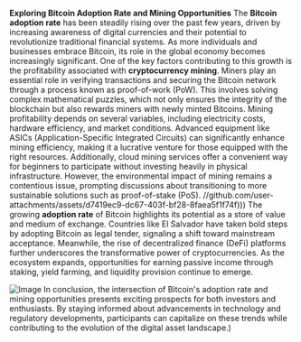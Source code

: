 **Exploring Bitcoin Adoption Rate and Mining Opportunities**
The **Bitcoin adoption rate** has been steadily rising over the past few years, driven by increasing awareness of digital currencies and their potential to revolutionize traditional financial systems. As more individuals and businesses embrace Bitcoin, its role in the global economy becomes increasingly significant. One of the key factors contributing to this growth is the profitability associated with **cryptocurrency mining**. Miners play an essential role in verifying transactions and securing the Bitcoin network through a process known as proof-of-work (PoW). This involves solving complex mathematical puzzles, which not only ensures the integrity of the blockchain but also rewards miners with newly minted Bitcoins.
Mining profitability depends on several variables, including electricity costs, hardware efficiency, and market conditions. Advanced equipment like ASICs (Application-Specific Integrated Circuits) can significantly enhance mining efficiency, making it a lucrative venture for those equipped with the right resources. Additionally, cloud mining services offer a convenient way for beginners to participate without investing heavily in physical infrastructure. However, the environmental impact of mining remains a contentious issue, prompting discussions about transitioning to more sustainable solutions such as proof-of-stake (PoS).
 //github.com/user-attachments/assets/d7419ec9-dc67-403f-bf28-8faea5f1f74f)))
The growing **adoption rate** of Bitcoin highlights its potential as a store of value and medium of exchange. Countries like El Salvador have taken bold steps by adopting Bitcoin as legal tender, signaling a shift toward mainstream acceptance. Meanwhile, the rise of decentralized finance (DeFi) platforms further underscores the transformative power of cryptocurrencies. As the ecosystem expands, opportunities for earning passive income through staking, yield farming, and liquidity provision continue to emerge.

![Image](https://github.com/user-attachments/assets/d7419ec9-dc67-403f-bf28-8faea5f1f74f)
In conclusion, the intersection of Bitcoin's adoption rate and mining opportunities presents exciting prospects for both investors and enthusiasts. By staying informed about advancements in technology and regulatory developments, participants can capitalize on these trends while contributing to the evolution of the digital asset landscape.)
